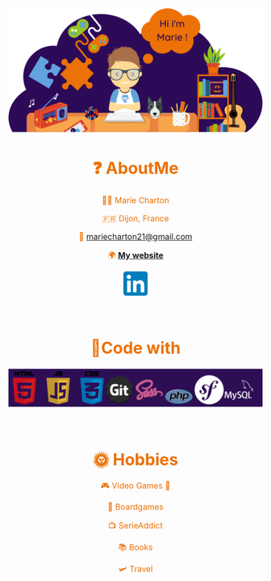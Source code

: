 
<div align="center">
<font color= #ec7106>
<font size="3">

![presentation](presentation.png)
# ❓ AboutMe

👩‍🦰 Marie Charton

🇫🇷 Dijon, France

📮 mariecharton21@gmail.com

🌍 **[My website](https://www.mariecharton.fr)**

[![linkdin](linkedin.png)](https://www.linkedin.com/in/marie-charton/)

</br>

# 🔨Code with

![technos](techno.png)

</br>


# 🌞 Hobbies

🎮 Video Games 👾

🎲 Boardgames

📺 SerieAddict

📚 Books

🛩️ Travel

</div>



